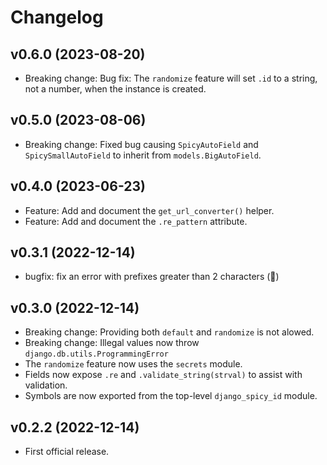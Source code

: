 # Changelog

## v0.6.0 (2023-08-20)

* Breaking change: Bug fix: The `randomize` feature will set `.id` to a string, not a number, when the instance is created.

## v0.5.0 (2023-08-06)

* Breaking change: Fixed bug causing `SpicyAutoField` and `SpicySmallAutoField` to inherit from `models.BigAutoField`.

## v0.4.0 (2023-06-23)

* Feature: Add and document the `get_url_converter()` helper.
* Feature: Add and document the `.re_pattern` attribute.

## v0.3.1 (2022-12-14)

* bugfix: fix an error with prefixes greater than 2 characters (:facepalm:)

## v0.3.0 (2022-12-14)

* Breaking change: Providing both `default` and `randomize` is not alowed.
* Breaking change: Illegal values now throw `django.db.utils.ProgrammingError`
* The `randomize` feature now uses the `secrets` module.
* Fields now expose `.re` and `.validate_string(strval)` to assist with validation.
* Symbols are now exported from the top-level `django_spicy_id` module.

## v0.2.2 (2022-12-14)

* First official release.
